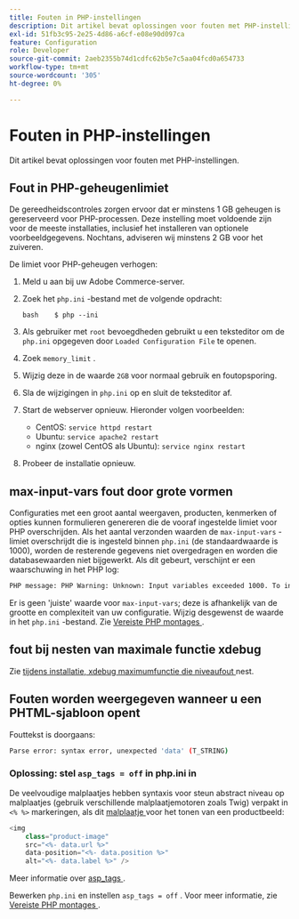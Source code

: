 ```yaml
---
title: Fouten in PHP-instellingen
description: Dit artikel bevat oplossingen voor fouten met PHP-instellingen.
exl-id: 51fb3c95-2e25-4d86-a6cf-e08e90d097ca
feature: Configuration
role: Developer
source-git-commit: 2aeb2355b74d1cdfc62b5e7c5aa04fcd0a654733
workflow-type: tm+mt
source-wordcount: '305'
ht-degree: 0%

---
```


# Fouten in PHP-instellingen

Dit artikel bevat oplossingen voor fouten met PHP-instellingen.

## Fout in PHP-geheugenlimiet

De gereedheidscontroles zorgen ervoor dat er minstens 1 GB geheugen is gereserveerd voor PHP-processen. Deze instelling moet voldoende zijn voor de meeste installaties, inclusief het installeren van optionele voorbeeldgegevens. Nochtans, adviseren wij minstens 2 GB voor het zuiveren.

De limiet voor PHP-geheugen verhogen:

1. Meld u aan bij uw Adobe Commerce-server.
1. Zoek het `php.ini` -bestand met de volgende opdracht:

   ```
   bash    $ php --ini
   ```

1. Als gebruiker met `root` bevoegdheden gebruikt u een teksteditor om de `php.ini` opgegeven door `Loaded Configuration File` te openen.
1. Zoek `memory_limit` .
1. Wijzig deze in de waarde `2GB` voor normaal gebruik en foutopsporing.
1. Sla de wijzigingen in `php.ini` op en sluit de teksteditor af.
1. Start de webserver opnieuw. Hieronder volgen voorbeelden:

   * CentOS: `service httpd restart`
   * Ubuntu: `service apache2 restart`
   * nginx (zowel CentOS als Ubuntu): `service nginx restart`

1. Probeer de installatie opnieuw.

## max-input-vars fout door grote vormen

Configuraties met een groot aantal weergaven, producten, kenmerken of opties kunnen formulieren genereren die de vooraf ingestelde limiet voor PHP overschrijden. Als het aantal verzonden waarden de `max-input-vars` -limiet overschrijdt die is ingesteld binnen `php.ini` (de standaardwaarde is 1000), worden de resterende gegevens niet overgedragen en worden die databasewaarden niet bijgewerkt. Als dit gebeurt, verschijnt er een waarschuwing in het PHP log:

```bash
PHP message: PHP Warning: Unknown: Input variables exceeded 1000. To increase the limit change max_input_vars in php.ini.
```

Er is geen &#39;juiste&#39; waarde voor `max-input-vars`; deze is afhankelijk van de grootte en complexiteit van uw configuratie. Wijzig desgewenst de waarde in het `php.ini` -bestand. Zie [ Vereiste PHP montages ](https://experienceleague.adobe.com/nl/docs/commerce-operations/installation-guide/prerequisites/php-settings).

## fout bij nesten van maximale functie xdebug

Zie [ tijdens installatie, xdebug maximumfunctie die niveaufout ](/help/troubleshooting/miscellaneous/installation-xdebug-maximum-function-nesting-level-error.md) nest.

## Fouten worden weergegeven wanneer u een PHTML-sjabloon opent

Fouttekst is doorgaans:

```bash
Parse error: syntax error, unexpected 'data' (T_STRING)
```

### Oplossing: stel `asp_tags = off` in php.ini in

De veelvoudige malplaatjes hebben syntaxis voor steun abstract niveau op malplaatjes (gebruik verschillende malplaatjemotoren zoals Twig) verpakt in `<% %>` markeringen, als dit [ malplaatje ](https://github.com/magento/magento2/blob/2.0/app/code/Magento/Catalog/view/adminhtml/templates/product/edit/base_image.phtml) voor het tonen van een productbeeld:

```php
<img
    class="product-image"
    src="<%- data.url %>"
    data-position="<%- data.position %>"
    alt="<%- data.label %>" />
```

Meer informatie over [ asp\_tags ](http://php.net/manual/en/ini.core.php#ini.asp-tags).

Bewerken `php.ini` en instellen `asp_tags = off` . Voor meer informatie, zie [ Vereiste PHP montages ](https://experienceleague.adobe.com/nl/docs/commerce-operations/installation-guide/prerequisites/php-settings).
